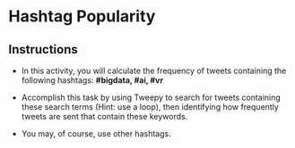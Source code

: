 # Hashtag Popularity

## Instructions

* In this activity, you will calculate the frequency of tweets containing the following hashtags: **#bigdata, #ai, #vr**

* Accomplish this task by using Tweepy to search for tweets containing these search terms (Hint: use a loop), then identifying how frequently tweets are sent that contain these keywords.

* You may, of course, use other hashtags.
